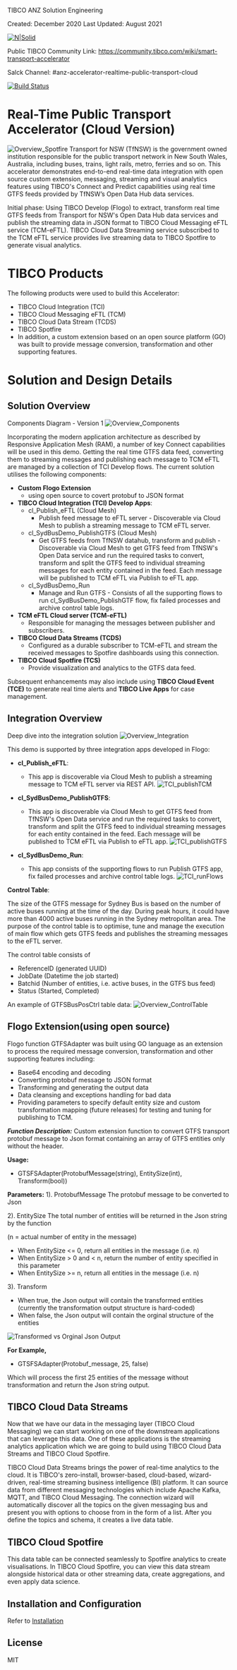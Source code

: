 
TIBCO ANZ Solution Engineering

Created: December 2020
Last Updated: August 2021

[![N|Solid](https://docs.tibco.com/pub/businessevents-standard/5.4.0/doc/html/static/logo.png)](https://tibco.com)

Public TIBCO Community Link: https://community.tibco.com/wiki/smart-transport-accelerator

Salck Channel: #anz-accelerator-realtime-public-transport-cloud

[![Build Status](https://travis-ci.org/joemccann/dillinger.svg?branch=master)](https://github.com/tibco-anz/gtfsSydBusAccelerator)

# Real-Time Public Transport Accelerator (Cloud Version)
![Overview_Spotfire](./images/Overview_Spotfire.png)
Transport for NSW (TfNSW) is the government owned institution responsible for the public transport network in New South Wales, Australia, including buses, trains, light rails, metro, ferries and so on. This accelerator demonstrates end-to-end real-time data integration with open source custom extension, messaging, streaming and visual analytics features using TIBCO's Connect and Predict capabilities using real time GTFS feeds provided by TfNSW’s Open Data Hub data services.

Initial phase:
Using TIBCO Develop (Flogo) to extract, transform real time GTFS feeds from Transport for NSW's Open Data Hub data services and publish the streaming data in JSON format to TIBCO Cloud Messaging eFTL service (TCM-eFTL). TIBCO Cloud Data Streaming service subscribed to the TCM eFTL service provides live streaming data to TIBCO Spotfire to generate visual analytics.

# TIBCO Products
The following products were used to build this Accelerator: 
  - TIBCO Cloud Integration (TCI)
  - TIBCO Cloud Messaging eFTL (TCM)
  - TIBCO Cloud Data Stream (TCDS)
  - TIBCO Spotfire
  - In addition, a custom extension based on an open source platform (GO) was built to provide message conversion, transformation and other supporting features.

# Solution and Design Details

## Solution Overview
Components Diagram - Version 1
![Overview_Components](./images/Overview_Components.png)

Incorporating the modern application architecture as described by Responsive Application Mesh (RAM), a number of key Connect capabilities will be used in this demo. Getting the real time GTFS data feed, converting them to streaming messages and publishing each message to TCM eFTL are managed by a collection of TCI Develop flows. The current solution utilises the following components:


  - **Custom Flogo Extension**
    - using open source to covert protobuf to JSON format
  - **TIBCO Cloud Integration (TCI) Develop Apps**:
    - cl_Publish_eFTL (Cloud Mesh)
      - Publish feed message to eFTL server - Discoverable via Cloud Mesh to publish a streaming message to TCM eFTL server.
    - cl_SydBusDemo_PublishGTFS (Cloud Mesh)
      - Get GTFS feeds from TfNSW datahub, transform and publish - Discoverable via Cloud Mesh to get GTFS feed from TfNSW's Open Data service and run the required tasks to convert, transform and split the GTFS feed to individual streaming messages for each entity contained in the feed. Each message will be published to TCM eFTL via Publish to eFTL app.
    - cl_SydBusDemo_Run
      - Manage and Run GTFS - Consists of all the supporting flows to  run cl_SydBusDemo_PublishGTF flow, fix failed processes and archive control table logs.
  - **TCM eFTL Cloud server (TCM-eFTL)**
    - Responsible for managing the messages between publisher and subscribers.
  - **TIBCO Cloud Data Streams (TCDS)**
    - Configured as a durable subscriber to TCM-eFTL and stream the received messages to Spotfire dashboards using this connection.
  - **TIBCO Cloud Spotfire (TCS)**
    - Provide visualization and analytics to the GTFS data feed.

Subsequent enhancements may also include using **TIBCO Cloud Event (TCE)** to generate real time alerts and **TIBCO Live Apps** for case management.

## Integration Overview   
Deep dive into the integration solution
![Overview_Integration](./images/Overview_Integration.png)

This demo is supported by three integration apps developed in Flogo:
  - **cl_Publish_eFTL**:
    - This app is discoverable via Cloud Mesh to publish a streaming message to TCM eFTL server via REST API.
![TCI_publishTCM](./images/TCI_publishTCM.png)

  - **cl_SydBusDemo_PublishGTFS**: 
    - This app is discoverable via Cloud Mesh to get GTFS feed from TfNSW's Open Data service and run the required tasks to convert, transform and split the GTFS feed to individual streaming messages for each entity contained in the feed. Each message will be published to TCM eFTL via Publish to eFTL app.
![TCI_publishGTFS](./images/TCI_publishGTFS.png)

  - **cl_SydBusDemo_Run**:
    - This app consists of the supporting flows to run Publish GTFS app, fix failed processes and archive control table logs.
![TCI_runFlows](./images/TCI_runFlows.png)

**Control Table**:

The size of the GTFS message for Sydney Bus is based on the number of active buses running at the time of the day. During peak hours, it could have more than 4000 active buses running in the Sydney metropolitan area. The purpose of the control table is to optimise, tune and manage the execution of main flow which gets GTFS feeds and publishes the streaming messages to the eFTL server. 

The control table consists of
  - ReferenceID (generated UUID)
  - JobDate (Datetime the job started)
  - Batchid (Number of entities, i.e. active buses, in the GTFS bus feed)
  - Status (Started, Completed)

An example of GTFSBusPosCtrl table data:
![Overview_ControlTable](./images/Overview_ControlTable.png)


## Flogo Extension(using open source)

Flogo function GTFSAdapter was built using GO language as an extension to process the required message conversion, transformation and other supporting features including:
  - Base64 encoding and decoding
  - Converting protobuf message to JSON format
  - Transforming and generating the output data
  - Data cleansing and exceptions handling for bad data 
  - Providing parameters to specify default entity size and custom transformation mapping (future releases) for testing and tuning for publishing to TCM.

***Function Description:***
Custom extension function to convert GTFS transport protobuf message to Json format containing an array of GTFS entities only without the header.

****Usage:****
  - GTSFSAdapter(ProtobufMessage(string), EntitySize(int), Transform(bool))

****Parameters:****
1). ProtobufMessage
The protobuf message to be converted to Json

2). EntitySize
The total number of entities will be returned in the Json string by the function

(n = actual number of entity in the message)

  - When EntitySize <= 0, return all entities in the message (i.e. n)
  - When EntitySize > 0 and < n, return the number of entity specified in this parameter
  - When EntitySize >= n, return all entities in the message (i.e. n)

3). Transform
  - When true, the Json output will contain the transformed entities (currently the transformation output structure is hard-coded)
  - When false, the Json output will contain the orginal structure of the entities

![Transformed vs Orginal Json Output](./images/TCI_TransfromVsOriginal.png)

****For Example,****
  - GTSFSAdapter(Protobuf_message, 25, false)

Which will process the first 25 entities of the message without transformation and return the Json string output.


## TIBCO Cloud Data Streams
Now that we have our data in the messaging layer (TIBCO Cloud Messaging) we can start working on one of the downstream applications that can leverage this data. One of these applications is the streaming analytics application which we are going to build using TIBCO Cloud Data Streams and TIBCO Cloud Spotfire.

TIBCO Cloud Data Streams brings the power of real-time analytics to the cloud. It is TIBCO's zero-install, browser-based, cloud-based, wizard-driven, real-time streaming business intelligence (BI) platform. It can source data from different messaging technologies which include Apache Kafka, MQTT, and TIBCO Cloud Messaging. The connection wizard will automatically discover all the topics on the given messaging bus and present you with options to choose from in the form of a list. After you define the topics and schema, it creates a live data table.

## TIBCO Cloud Spotfire
This data table can be connected seamlessly to Spotfire analytics to create visualisations. In TIBCO Cloud Spotfire, you can view this data stream alongside historical data or other streaming data, create aggregations, and even apply data science.

## Installation and Configuration
Refer to [Installation](WORKSHOP.md)

License
----
MIT
